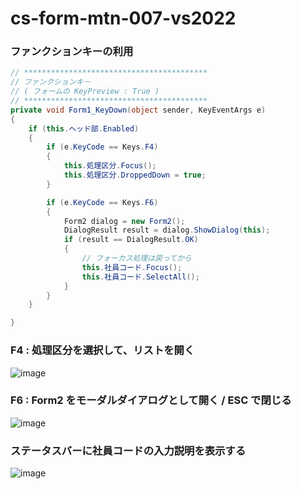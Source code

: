# cs-form-mtn-007-vs2022

### ファンクションキーの利用
```cs
// *****************************************
// ファンクションキ－
// ( フォームの KeyPreview : True )
// *****************************************
private void Form1_KeyDown(object sender, KeyEventArgs e)
{
    if (this.ヘッド部.Enabled)
    {
        if (e.KeyCode == Keys.F4)
        {
            this.処理区分.Focus();
            this.処理区分.DroppedDown = true;
        }

        if (e.KeyCode == Keys.F6)
        {
            Form2 dialog = new Form2();
            DialogResult result = dialog.ShowDialog(this);
            if (result == DialogResult.OK)
            {
                // フォーカス処理は戻ってから
                this.社員コード.Focus();
                this.社員コード.SelectAll();
            }
        }
    }

}
```
 
### F4 : 処理区分を選択して、リストを開く

![image](https://github.com/winofsql/cs-form-mtn-007-vs2022/assets/1501327/8bdc1979-f8d4-4d85-a4dc-ac7502897f18)

### F6 : Form2 をモーダルダイアログとして開く / ESC で閉じる

![image](https://github.com/winofsql/cs-form-mtn-007-vs2022/assets/1501327/ffee1b31-4080-4a5b-9a6a-cebdbdb51d08)

### ステータスバーに社員コードの入力説明を表示する

![image](https://github.com/winofsql/cs-form-mtn-007-vs2022/assets/1501327/d8921e2e-ffe9-45e3-92cb-f2d0ce117bd3)
